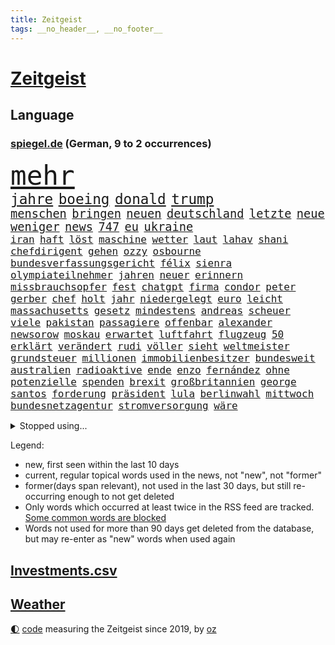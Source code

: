 ```yaml
---
title: Zeitgeist
tags: __no_header__, __no_footer__
---
```


# [Zeitgeist](https://oliz.io/zeitgeist/)

## Language

<h3><a href="https://www.spiegel.de" target="_blank">spiegel.de</a> (German, 9 to 2 occurrences)</h3>
<p style="font-family:monospace">
<span style="font-size:32pt"><a href="news_links.html#mehr" class="current">mehr</a></span>
<br>
<span style="font-size:17pt"><a href="news_links.html#jahre" class="current">jahre</a></span>
<span style="font-size:17pt"><a href="news_links.html#boeing" class="current">boeing</a></span>
<span style="font-size:17pt"><a href="news_links.html#donald" class="current">donald</a></span>
<span style="font-size:17pt"><a href="news_links.html#trump" class="current">trump</a></span>
<br>
<span style="font-size:14pt"><a href="news_links.html#menschen" class="current">menschen</a></span>
<span style="font-size:14pt"><a href="news_links.html#bringen" class="current">bringen</a></span>
<span style="font-size:14pt"><a href="news_links.html#neuen" class="current">neuen</a></span>
<span style="font-size:14pt"><a href="news_links.html#deutschland" class="current">deutschland</a></span>
<span style="font-size:14pt"><a href="news_links.html#letzte" class="current">letzte</a></span>
<span style="font-size:14pt"><a href="news_links.html#neue" class="current">neue</a></span>
<span style="font-size:14pt"><a href="news_links.html#weniger" class="current">weniger</a></span>
<span style="font-size:14pt"><a href="news_links.html#news" class="current">news</a></span>
<span style="font-size:14pt"><a href="news_links.html#747" class="current">747</a></span>
<span style="font-size:14pt"><a href="news_links.html#eu" class="current">eu</a></span>
<span style="font-size:14pt"><a href="news_links.html#ukraine" class="current">ukraine</a></span>
<br>
<span style="font-size:12pt"><a href="news_links.html#iran" class="current">iran</a></span>
<span style="font-size:12pt"><a href="news_links.html#haft" class="current">haft</a></span>
<span style="font-size:12pt"><a href="news_links.html#löst" class="current">löst</a></span>
<span style="font-size:12pt"><a href="news_links.html#maschine" class="current">maschine</a></span>
<span style="font-size:12pt"><a href="news_links.html#wetter" class="current">wetter</a></span>
<span style="font-size:12pt"><a href="news_links.html#laut" class="current">laut</a></span>
<span style="font-size:12pt"><a href="news_links.html#lahav" class="new">lahav</a></span>
<span style="font-size:12pt"><a href="news_links.html#shani" class="new">shani</a></span>
<span style="font-size:12pt"><a href="news_links.html#chefdirigent" class="new">chefdirigent</a></span>
<span style="font-size:12pt"><a href="news_links.html#gehen" class="current">gehen</a></span>
<span style="font-size:12pt"><a href="news_links.html#ozzy" class="new">ozzy</a></span>
<span style="font-size:12pt"><a href="news_links.html#osbourne" class="new">osbourne</a></span>
<span style="font-size:12pt"><a href="news_links.html#bundesverfassungsgericht" class="current">bundesverfassungsgericht</a></span>
<span style="font-size:12pt"><a href="news_links.html#félix" class="current">félix</a></span>
<span style="font-size:12pt"><a href="news_links.html#sienra" class="new">sienra</a></span>
<span style="font-size:12pt"><a href="news_links.html#olympiateilnehmer" class="new">olympiateilnehmer</a></span>
<span style="font-size:12pt"><a href="news_links.html#jahren" class="current">jahren</a></span>
<span style="font-size:12pt"><a href="news_links.html#neuer" class="current">neuer</a></span>
<span style="font-size:12pt"><a href="news_links.html#erinnern" class="current">erinnern</a></span>
<span style="font-size:12pt"><a href="news_links.html#missbrauchsopfer" class="current">missbrauchsopfer</a></span>
<span style="font-size:12pt"><a href="news_links.html#fest" class="current">fest</a></span>
<span style="font-size:12pt"><a href="news_links.html#chatgpt" class="current">chatgpt</a></span>
<span style="font-size:12pt"><a href="news_links.html#firma" class="current">firma</a></span>
<span style="font-size:12pt"><a href="news_links.html#condor" class="new">condor</a></span>
<span style="font-size:12pt"><a href="news_links.html#peter" class="current">peter</a></span>
<span style="font-size:12pt"><a href="news_links.html#gerber" class="new">gerber</a></span>
<span style="font-size:12pt"><a href="news_links.html#chef" class="current">chef</a></span>
<span style="font-size:12pt"><a href="news_links.html#holt" class="current">holt</a></span>
<span style="font-size:12pt"><a href="news_links.html#jahr" class="current">jahr</a></span>
<span style="font-size:12pt"><a href="news_links.html#niedergelegt" class="current">niedergelegt</a></span>
<span style="font-size:12pt"><a href="news_links.html#euro" class="current">euro</a></span>
<span style="font-size:12pt"><a href="news_links.html#leicht" class="current">leicht</a></span>
<span style="font-size:12pt"><a href="news_links.html#massachusetts" class="new">massachusetts</a></span>
<span style="font-size:12pt"><a href="news_links.html#gesetz" class="current">gesetz</a></span>
<span style="font-size:12pt"><a href="news_links.html#mindestens" class="current">mindestens</a></span>
<span style="font-size:12pt"><a href="news_links.html#andreas" class="current">andreas</a></span>
<span style="font-size:12pt"><a href="news_links.html#scheuer" class="current">scheuer</a></span>
<span style="font-size:12pt"><a href="news_links.html#viele" class="current">viele</a></span>
<span style="font-size:12pt"><a href="news_links.html#pakistan" class="current">pakistan</a></span>
<span style="font-size:12pt"><a href="news_links.html#passagiere" class="current">passagiere</a></span>
<span style="font-size:12pt"><a href="news_links.html#offenbar" class="current">offenbar</a></span>
<span style="font-size:12pt"><a href="news_links.html#alexander" class="current">alexander</a></span>
<span style="font-size:12pt"><a href="news_links.html#newsorow" class="new">newsorow</a></span>
<span style="font-size:12pt"><a href="news_links.html#moskau" class="current">moskau</a></span>
<span style="font-size:12pt"><a href="news_links.html#erwartet" class="current">erwartet</a></span>
<span style="font-size:12pt"><a href="news_links.html#luftfahrt" class="current">luftfahrt</a></span>
<span style="font-size:12pt"><a href="news_links.html#flugzeug" class="current">flugzeug</a></span>
<span style="font-size:12pt"><a href="news_links.html#50" class="current">50</a></span>
<span style="font-size:12pt"><a href="news_links.html#erklärt" class="current">erklärt</a></span>
<span style="font-size:12pt"><a href="news_links.html#verändert" class="current">verändert</a></span>
<span style="font-size:12pt"><a href="news_links.html#rudi" class="current">rudi</a></span>
<span style="font-size:12pt"><a href="news_links.html#völler" class="current">völler</a></span>
<span style="font-size:12pt"><a href="news_links.html#sieht" class="current">sieht</a></span>
<span style="font-size:12pt"><a href="news_links.html#weltmeister" class="current">weltmeister</a></span>
<span style="font-size:12pt"><a href="news_links.html#grundsteuer" class="current">grundsteuer</a></span>
<span style="font-size:12pt"><a href="news_links.html#millionen" class="current">millionen</a></span>
<span style="font-size:12pt"><a href="news_links.html#immobilienbesitzer" class="current">immobilienbesitzer</a></span>
<span style="font-size:12pt"><a href="news_links.html#bundesweit" class="current">bundesweit</a></span>
<span style="font-size:12pt"><a href="news_links.html#australien" class="current">australien</a></span>
<span style="font-size:12pt"><a href="news_links.html#radioaktive" class="new">radioaktive</a></span>
<span style="font-size:12pt"><a href="news_links.html#ende" class="current">ende</a></span>
<span style="font-size:12pt"><a href="news_links.html#enzo" class="new">enzo</a></span>
<span style="font-size:12pt"><a href="news_links.html#fernández" class="new">fernández</a></span>
<span style="font-size:12pt"><a href="news_links.html#ohne" class="current">ohne</a></span>
<span style="font-size:12pt"><a href="news_links.html#potenzielle" class="current">potenzielle</a></span>
<span style="font-size:12pt"><a href="news_links.html#spenden" class="current">spenden</a></span>
<span style="font-size:12pt"><a href="news_links.html#brexit" class="current">brexit</a></span>
<span style="font-size:12pt"><a href="news_links.html#großbritannien" class="current">großbritannien</a></span>
<span style="font-size:12pt"><a href="news_links.html#george" class="current">george</a></span>
<span style="font-size:12pt"><a href="news_links.html#santos" class="current">santos</a></span>
<span style="font-size:12pt"><a href="news_links.html#forderung" class="current">forderung</a></span>
<span style="font-size:12pt"><a href="news_links.html#präsident" class="current">präsident</a></span>
<span style="font-size:12pt"><a href="news_links.html#lula" class="current">lula</a></span>
<span style="font-size:12pt"><a href="news_links.html#berlinwahl" class="current">berlinwahl</a></span>
<span style="font-size:12pt"><a href="news_links.html#mittwoch" class="current">mittwoch</a></span>
<span style="font-size:12pt"><a href="news_links.html#bundesnetzagentur" class="current">bundesnetzagentur</a></span>
<span style="font-size:12pt"><a href="news_links.html#stromversorgung" class="current">stromversorgung</a></span>
<span style="font-size:12pt"><a href="news_links.html#wäre" class="current">wäre</a></span>
</p>
<details>
<summary>Stopped using...</summary>
<p class="former" style="font-size:12pt">
angela(832) bayer(832) getan(832) ikone(832) merkel(832) versprach(831) vollständig(831) ausgebrochen(830) geschrieben(830) sonne(830) sängerin(830) uno(830) blicken(829) helden(829) inter(829) locker(829) rückschlag(829) tests(829) weise(829) xi(829) beklagen(828) durchsetzen(828) enger(828) gefährden(828) hört(828) musiker(828) umfeld(828) villa(828) übersicht(828) berichterstattung(827) großteil(827) michelle(827) obama(827) philippinen(827) rief(827) riss(827) wahrheit(827) energiewende(826) finanziell(826) frieden(826) klimawandels(826) machthaber(826) verriet(826) virologe(826) aufgefordert(825) ausprobiert(825) befinden(825) berg(825) bücher(825) favoriten(825) fischer(825) hans(825) klingbeil(825) lars(825) mithilfe(825) verbietet(825) überlebt(825) außen(824) covid19(824) fahrt(824) löste(824) mütter(824) party(824) senat(824) angebliche(823) beschreibt(823) erbe(823) fünfte(823) infiziert(823) kurs(823) lügen(823) nachwuchs(823) neuinfektionen(823) pressestimmen(823) verzicht(823) anbieten(822) beschwerde(822) diplomaten(822) feuerwehrleute(822) fotos(822) gehalten(822) lewandowski(822) längere(822) publikum(822) you(822) beachten(821) meinem(821) menschenleben(821) möglicher(821) senken(821) todesfälle(821) venezuela(821) wochenlang(821) botschaften(820) erkrankung(820) ersetzen(820) mannes(820) mediziner(820) milde(820) ungarns(820) ursachen(820) verschwunden(820) weite(820) ökonom(820) atem(819) big(819) digitalen(819) unterschiedlich(819) herzogin(818) politikerinnen(818) verschwand(818) armut(817) impfung(817) kim(817) nachricht(817) schwanger(817) kultur(816) schmidt(816) veröffentlichte(816) zwischenzeitlich(816) befreien(815) ehepaar(815) form(815) hund(815) miteinander(815) schlimmste(815) vierten(815) wälder(815) claudia(814) markt(814) projekt(814) tatverdächtigen(814) ungarn(814) anbieter(813) befreit(813) ereignisse(813) verbindet(813) zerstören(813) euparlament(812) wende(812) 600(811) beschränkungen(810) gekauft(810) raumstation(810) verfassung(810) journalistin(809) anzeichen(807) betrifft(807) rechtzeitig(807) mehrerer(805) motor(805) option(805) erwachsenen(804) impfungen(804) top(804) kate(803) gelandet(802) nachts(802) beitrag(800) pleite(799) automatisch(797) vorteile(797) äußerte(797) informiert(794) zuspruch(794) benötigen(792) schwung(792) vermisste(791) karten(789) bewegt(787) einblick(787) festhalten(787) erfolgreichen(785) verpasste(784) einblicke(780) prägte(778) bündnis(775) armen(774) missbrauchs(774) daheim(764) coronaimpfung(755) festgesetzt(742) mangelnde(735) 95(724) 250(634) höchster(633) willkommen(631) komme(621) 38(594) jamie(592) zusammenarbeiten(584) kleidung(572) bauern(569) drohenden(567) traditionelle(563) füllen(558) mächtigen(551) bundesanwaltschaft(550) brücken(545) verbunden(545) fühlte(541) zugestimmt(541) hamburgs(538) emiraten(532) beliebte(528) komitee(526) fluten(524) 700(522) norwegischen(520) russischem(520) schwarz(512) drauf(511) längste(511) privilegien(509) bedürftige(499) bombe(499) machtübernahme(497) momente(497) staatsbesuch(497) harris(490) milch(486) pazifik(483) werner(482) schnelles(476) mehrwertsteuer(475) boss(474) südkoreas(471) abtreibung(469) abschreckung(463) spezielle(459) follower(456) hendrik(450) missbrauchsskandal(450) studenten(449) andrang(447) mond(447) oppositionsführer(447) weißer(444) aktivitäten(442) 74(438) menschlichkeit(436) euländer(434) bas(431) bärbel(431) gletscher(430) oberlandesgericht(429) ausgeben(428) wahr(423) lärm(417) tradition(415) museen(414) otto(414) getreide(407) ozean(406) phänomen(406) falsches(396) nordirak(395) energieversorgung(394) rasch(393) genießen(390) küche(385) südkoreanische(383) g7staaten(380) cool(379) influencerin(376) stuhl(373) systematisch(369) berichteten(366) lebenshaltungskosten(366) ring(366) hauptbahnhof(363) überwachung(363) einfachen(361) zählte(361) unternehmens(360) hartes(359) stadtverwaltung(359) spielern(358) vielfalt(357) entlastungen(355) klitschko(353) vitali(351) auswertung(350) moniert(349) barbara(342) umfragen(342) flughäfen(340) österreicher(340) transparenz(337) verpflichtende(333) warme(333) weltgesundheitsorganisation(333) mut(331) englands(329) don(328) betreibt(327) triumphiert(326) asylsuchende(325) barack(323) abgeschafft(322) fern(322) spdchef(322) spiegeltitelstory(322) first(320) gebiete(316) sperre(313) ausgang(302) starkregen(301) achtzigern(298) moral(293) drücken(291) ergab(289) leitungen(289) regie(289) cockpit(288) ten(288) unsicherheit(288) cherson(287) sozial(286) ansturm(285) fox(285) dicke(284) umsätze(284) begrenzt(283) ausrichten(282) fair(282) indem(280) fußballerinnen(279) prag(279) schlagabtausch(277) zusätzlich(274) humor(273) zugänglich(271) beliebtesten(270) elend(270) nationalteam(270) entsprechend(266) woods(265) festen(262) schindler(262) traditionen(261) verzichtete(261) verwechslung(257) jesus(256) abgeschaltet(252) dahin(251) enkel(251) erfuhr(251) halt(251) lichter(251) erstattet(250) blockierte(249) aufsteiger(247) verschwanden(247) held(246) verhängnis(246) ewigen(245) dinner(244) lustig(244) zusehends(243) anhören(242) fire(240) wehrte(240) 9euroticket(238) computer(236) ausgebaut(235) frustriert(233) ausbauen(232) anhaltende(227) umwelthilfe(227) befeuert(224) krimi(224) tierschützer(224) vollgas(223) empfehlungen(222) pakt(222) republikanischer(221) luka(220) save(219) afghanische(218) 86(217) idol(217) madrids(217) riefen(217) verheerend(217) zuwanderer(217) feldmann(216) miss(216) preisdeckel(216) 180(215) geübt(214) notaufnahme(214) sahen(214) einsätze(213) niedrige(211) ressorts(211) dialog(209) übernahmen(208) mitgeteilt(207) angehörigen(206) angepasst(206) schwimmen(206) setzten(206) kosovo(205) stutthof(205) arizona(204) kriegsende(204) gouverneurin(202) fühle(200) image(199) schreibtisch(199) riesig(198) hosen(197) stille(197) entschuldigen(196) trends(196) wirksamkeit(196) heim(195) namens(195) zeige(194) geste(193) heißer(193) kontroversen(193) strittigen(192) detroit(191) normalisierung(190) uneins(189) islamisten(188) fassungslos(187) pipeline(187) vernichtet(187) formen(185) ratschläge(185) schmerzhaft(184) achterbahn(183) warnten(182) erich(181) stadtwerke(181) italiener(180) wiedersehen(180) wortwahl(179) victoria(178) aufgaben(177) gruß(176) halbjahr(176) blackout(175) drehten(175) kühne(175) prüfungen(175) wagte(174) grönland(173) gewisse(172) kommunizieren(172) danke(171) unterkünfte(171) staatshilfen(168) klimagipfel(167) modeikone(167) brandt(165) lebensjahr(165) linien(165) stationiert(165) importiert(164) inselstaat(164) magnus(164) lokalen(163) aufmerksam(161) staatsschutz(161) bildband(160) children(160) 8000(159) beleidigungen(159) erhielten(159) katastrophenschutz(159) volksheld(159) einziges(158) gaskunden(158) unbeliebt(158) vorstellbar(158) wagnersöldner(158) isolationspflicht(157) katrin(157) 25000(156) bundestagspräsidentin(156) lauern(156) twitteraccount(156) eingekesselt(155) messungen(155) gasspeicher(154) begraben(152) befreite(151) bestattet(151) ermutigt(151) gewannen(151) kriminalpolizei(151) überstehen(151) klassische(150) parken(150) sperren(150) starkoch(149) aufgewachsen(148) mississippi(148) sommerlich(147) gott(146) perfekt(146) angegangen(145) fracking(144) jackson(143) steuerunterlagen(143) tobias(143) fußballprofis(141) klettert(141) stromausfälle(141) gebot(140) zugesprochen(140) farben(139) auslaufen(138) erspart(138) grenzfluss(138) verfallen(138) bekanntester(137) buchstäblich(137) intrigen(137) mehrfache(137) verbal(137) franz(136) grenzstadt(136) spiegelde(136) verdichten(136) anfangs(135) aufsicht(135) gaspreisen(135) zutritt(135) 4500(134) kondome(133) kreuzfeuer(132) serienmörder(132) strenger(132) gesteigert(130) kabinetts(130) rassistischer(129) extrainer(128) rekordzahl(128) schwestern(128) spionage(128) bussen(127) gerechtfertigt(127) rummel(127) seltsame(126) prognostiziert(125) tonga(125) zurückkehren(125) maduro(124) nicolás(124) übersehen(123) 69jährige(122) brummt(122) engen(121) ereignis(121) verkehrschaos(121) zuzug(121) elften(120) gaspipelines(119) praktisch(119) wüste(119) erwägen(118) milliardenkosten(118) gaspreisbremse(116) gefehlt(115) johan(115) kollege(115) 84jährige(114) winters(114) brachen(113) spiegelrecherche(113) nationalgarde(112) reformer(112) womit(112) dgbchefin(111) fahimi(111) herzog(111) mahnte(111) wärmste(111) überqueren(111) begegnung(110) angesehen(109) besuchten(109) größen(109) zerstritten(108) beihilfe(106) júnior(106) lagarde(106) missstände(106) morgan(106) phoenix(106) vinícius(106) wahlergebnis(106) 1922(105) russlandpolitik(105) szenarien(105) begräbnis(103) bruch(103) hergestellt(103) persönlichkeiten(103) sonde(103) fußballikone(102) gerichtet(102) monarch(102) vorbehalten(102) arzneimittel(101) doris(101) fahrerflucht(101) freistellung(101) überraschte(101) off(100) überraschenden(100) elektronische(99) filmstarts(99) best(98) verkehrsbetriebe(98) versehen(98) zweifeln(98) ausgehen(97) erkrankter(97) fachverbände(97) nordkoreas(97) emilia(96) postet(96) sommers(96) verunreinigt(96) lecks(94) berufliche(93) umlaufbahn(93) unternehmerin(93) samantha(92) beileidsbekundungen(91) rechenzentrum(91) kurdische(90) mediatorin(90) mobilität(90) unfassbar(90) verklärt(90) feindbild(89) me/cfs(89) rüstungsexporte(89) weiht(89) ausgebremst(88) ersparen(88) kocht(88) raketentests(88) birmingham(87) björk(87) egon(87) gefangenen(87) massenkarambolage(87) schönste(87) bundesnachrichtendienst(86) gewählte(86) notizen(86) schauplatz(86) witwer(86) coronaisolationspflicht(85) englisch(85) klopapier(85) sechsteilige(85) sehnt(85) ungereimtheiten(85) wumms(85) desinformation(84) horn(84) karriereberaterin(84) wettbewerben(84) kriegsangst(83) out(83) sven(83) traditionell(83) übliche(83) auftauchen(82) außenpolitik(82) korruptionsvorwürfen(82) lamborghini(82) welttournee(82) anerkennung(81) usmidterms(81) anerkannt(80) auskurieren(80) dichter(80) lawinenabgang(80) nächtliche(80) überzieht(80) ernennt(79) fraktionschef(79) gary(79) glänzt(79) karagiannidis(79) luftalarm(79) massaker(79) zucker(79) bndmann(78) curtis(78) daei(78) exportverbot(78) fortsetzungen(78) klimazielen(78) rapsuperstar(78) schenkt(78) verehrt(78) golflegende(77) komponiert(77) parallel(77) polizeitaucher(77) rückendeckung(77) taucher(77) verärgern(77) alice(76) artensterben(76) astrazeneca(76) großereignis(76) krisenpolitik(76) neudelhi(76) slum(76) terra(76) vorladung(76) zurückhaltender(76) zünden(76) mitschuld(75) nikolas(75) tieres(75) cybermobbing(74) fred(74) hot(74) infektionszahlen(74) tottenham(74) larry(73) nassehi(73) torjäger(73) wachsamkeit(73) 1966(72) abhängigkeiten(72) ersatzbank(72) gesundheitssenatorin(72) hip(72) leere(72) schwierigsten(72) umbruch(72) verhandlungsbereit(72) übersteigen(72) buchs(71) börsenunternehmen(71) forschungseinrichtungen(71) gehörenden(71) magic(71) mullahs(71) orlando(71) pistons(71) betet(70) nüchtern(70) sämtliche(70) sünden(70) ausreise(69) craig(69) obst(69) prangert(69) säge(69) topfavoriten(69) gelebt(68) personennahverkehr(68) beeinflussung(67) erfolgreicher(67) hotspur(67) lesbische(67) palmer(67) investments(66) konzentration(66) prägen(66) russlandkurs(66) zugbegleiterin(66) endemisch(65) entlastungspakete(65) forest(65) nottingham(65) psychoterror(65) typischen(65) versetzte(65) wechselhaft(65) weitem(65) 65jähriger(64) daum(64) krebsvorsorge(64) one(64) täglicher(64) verfehlte(64) abzeichen(63) eigentoren(63) familienministerin(63) furcht(63) ifw(63) kilometerlange(63) paus(63) schiffer(63) spiegelkolumnist(63) weltklimakonferenz(63) einschüchtern(62) midterms(62) queer(62) tanker(62) ahnen(61) erreger(61) vorgesetzten(61) außenministeriums(60) maler(60) optimismus(60) racing(60) verborgen(60) widersprüchen(60) normales(59) nullcovidpolitik(59) tarnung(59) wachsendes(59) account(58) feuerte(58) gesellschaftliche(58) grundsatzpapier(58) kpführung(58) luise(58) stalingrad(58) therapeut(58) weidel(58) belastete(57) johnny(57) neunzigerjahre(57) welten(57) engagierte(56) grundlegende(56) skispringen(56) sportartikelhersteller(56) twitterangestellte(56) unterstützte(56) zhengzhou(56) male(55) slowene(55) sozialdemokratin(55) ussänger(55) ablenken(54) gitarrist(54) glassplittern(54) kaff(54) betten(53) echo(53) erpresser(53) nordkoreanische(53) nullcovidstrategie(53) serben(53) thuram(53) althaus(52) autofahrerin(52) erlöste(52) exklave(52) i7(52) koreanischen(52) skispringerin(52) 500000(51) emeritierter(51) kontraproduktiv(51) marokko(51) rabbiner(51) sprachkritiker(51) twitterchef(51) umgangs(51) verlängerter(51) artenschutz(50) bergleute(50) falschparker(50) iowa(50) knallern(50) label(50) selenska(50) tarifbindung(50) vorteilsannahme(50) aktiviert(49) berühmtheit(49) kari(49) lake(49) mitreden(49) punk(49) testet(49) windige(49) achse(48) gottes(48) großfamilie(48) halbgar(48) negativen(48) straßenblockierer(48) breisgau(47) ekrem(47) erschöpfung(47) häufen(47) katars(47) klimas(47) marokkos(47) schränken(47) engere(46) gefragter(46) teuerungswelle(46) verirrte(46) weihnachtsmann(46) wmpause(46) zitate(46) überwacht(46) angriffs(45) betuchte(45) gasmangel(45) schmiedet(45) bundesjustizminister(44) evangelische(44) gemütlich(44) gletscherschmelze(44) gutgehen(44) kontrahenten(44) luis(44) mundgeruch(44) siegchancen(44) straßensperren(44) aufpassen(43) bildeten(43) gewöhnen(43) inszenierte(43) jong(43) raketentest(43) reformideen(43) s300rakete(43) un(43) vermeldet(43) eugesundheitsbehörde(42) geschnitten(42) hinsicht(42) lieder(42) schönsten(42) umgesiedelt(42) bewerben(41) feiertage(41) hauptberuflich(41) jüdischen(41) rätselhaften(41) verwechselt(41) 68er(40) ausgetretene(40) beleuchten(40) konzentriert(40) krankschreibung(40) oppositionspolitikers(40) schimmel(40) usmilitärs(40) zerrieben(40) garmischpartenkirchen(39) millionensumme(39) oman(39) verschenken(39) attackierten(38) carey(38) christmas(38) fußballerisch(38) hauptsitz(38) mariah(38) want(38) drinnen(37) enzensberger(37) mahnen(37) tribünen(37) verlorenen(37) weihnachtsbaum(37) geflügelpest(36) jahrgang(36) kontrollen(36) schneesturm(36) elegant(35) euphorisch(35) improvisierten(35) kamala(35) kane(35) trauern(35) 71(34) anneke(34) elbblick(34) erfolgsgeschichte(34) esa(34) fights(34) freundschaftsanfragen(34) frittierfett(34) haaren(34) hilfeschrei(34) idaho(34) kleinstadtkosmos(34) lies(34) little(34) mina(34) powerkommunikation(34) riskanter(34) sarnau(34) schneefälle(34) tander(34) zdfserie(34) läden(33) naturschützer(33) soulfood(33) sowieso(33) wohngeldberechtigten(33) atomwaffenarsenal(32) bescherte(32) erwähnt(32) mexikanischen(32) prächtigen(32) segeln(32) unangenehm(32) argumentiert(31) charts(31) vernichten(31) brennendes(30) cash(30) drogeriemarktkette(30) erdrutsch(30) nationalspielern(30) abdecken(29) abstellen(29) feministin(29) suárez(29) väter(29) apotheker(28) baumärkte(28) desaströser(28) geleakte(28) heiligabend(28) kurden(28) lehnten(27) loipe(27) aufstocken(26) bomber(26) kandidieren(26) kosovos(26) nutzerdaten(26) usrapper(26) bündnisses(25) gepostet(25) komfortabel(25) rebellin(25) schenk(25) sentimental(25) staatsmann(25) 28jährigen(24) abgeschossen(24) mittendrin(24) präsidentenwahl(24) strange(24) charité(23) gebrauchte(23) inoffiziellen(23) rauschen(23) reichsbürger(23) vorlegen(23) angetrieben(22) jitzchak(22) setze(22) stutthofprozess(22) udo(22) umspannwerke(22) unglaublich(22) weihnachtszeit(22) zähen(22) albin(21) anpacken(21) artilleriemunition(21) barrel(21) einsamer(21) ezbchefin(21) festgenommenen(21) freunden(21) kieler(21) kurti(21) sion(21) sono(21) sportlerinnen(21) verschüttet(21) wout(21) würstchen(21) affenlaute(20) elotrans(20) porträtiert(20) zurückzuerobern(20) gegenspieler(19) kaufkraftverlust(19) kracht(19) meistgesehene(19) obdachlosigkeit(19) reichsbürgerrazzia(19) südostasiatischen(19) uwe(19) preisbremsen(18) abgestraft(17) reale(17) zukünftige(17) angeschaut(16) ballistischen(16) beinbruch(16) bisweilen(16) gebilligt(16) straftäter(16) abgeschlagen(15) durften(15) gouverneurswahl(15) lizenz(15) nachgehen(15) republikanerin(15) rhetorik(15) sojuskapsel(15) verkehrswege(15) wendung(15) ausstellungen(14) bunt(14) imamoğlu(14) kampfbereitschaft(14) krankheitswelle(14) ruprecht(14) schilderte(14) sehnen(14) volkspartei(14) wissenschaftlerinnen(14) amtsverzicht(13) arbeitszeiten(13) eingefangen(13) kummer(13) moritz(13) westlicher(13) wmpokal(13) ahnte(12) drängte(12) fragte(12) gewohnheiten(12) perus(12) ungewollt(12) volkshelden(12) weihnachtsgeschenke(12) eauto(11) entsendet(11) fluggeräte(11) gesträubt(11) kapitolausschuss(11) kommendes(11) ransomware(11)
</p>
</details>
<p>Legend:
<ul>
<li><span class="new">new</span>, first seen within the last 10 days</li>
<li><span class="current">current</span>, regular topical words used in the news, not "new", not "former"</li>
<li><span class="former">former(days span relevant)</span>, not used in the last 30 days, but still re-occurring enough to not get deleted</li>
<li>Only words which occurred at least twice in the RSS feed are tracked. <a href="language/filters.py">Some common words are blocked</a></li>
<li>Words not used for more than 90 days get deleted from the database, but may re-enter as "new" words when used again</li>
</ul>
</p>

## [Investments](investments.html)[.csv](investments.csv)

## [Weather](weather.html)

<footer>
<a href="javascript:toggleTheme()" class="nav">🌓</a>
<a href="https://github.com/ooz/zeitgeist">code</a> measuring the Zeitgeist since 2019, by <a href="https://oliz.io">oz</a>
</footer>
